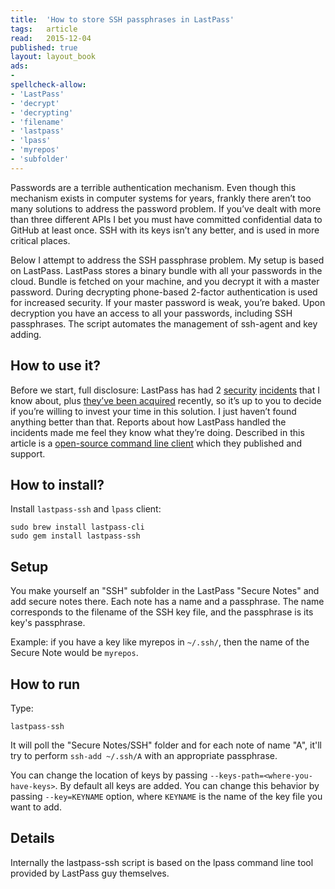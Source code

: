 ```yaml
---
title:	'How to store SSH passphrases in LastPass'
tags:	article
read:	2015-12-04
published: true
layout:	layout_book
ads:
- 
spellcheck-allow:
- 'LastPass'
- 'decrypt'
- 'decrypting'
- 'filename'
- 'lastpass'
- 'lpass'
- 'myrepos'
- 'subfolder'
---
```




Passwords are a terrible authentication mechanism. Even though this
mechanism exists in computer systems for years, frankly there aren’t too
many solutions to address the password problem. If you’ve dealt with
more than three different APIs I bet you must have committed
confidential data to GitHub at least once. SSH with its keys isn’t any
better, and is used in more critical places.

Below I attempt to address the SSH passphrase problem. My setup is based
on LastPass. LastPass stores a binary bundle with all your passwords in
the cloud. Bundle is fetched on your machine, and you decrypt it with a
master password. During decrypting phone-based 2-factor authentication
is used for increased security. If your master password is weak, you’re
baked. Upon decryption you have an access to all your passwords,
including SSH passphrases. The script automates the management of
ssh-agent and key adding.

## How to use it?

Before we start, full disclosure: LastPass has had 2
[security](https://blog.lastpass.com/2011/05/lastpass-security-notification.html/)
[incidents](https://blog.lastpass.com/2015/06/lastpass-security-notice.html/)
that I know about, plus [they’ve been
acquired](https://investor.logmeininc.com/about-us/investors/news/press-release-details/2015/LogMeIn-to-Acquire-Password-Management-Leader-LastPass/default.aspx)
recently, so it’s up to you to decide if you’re willing to invest your
time in this solution. I just haven’t found anything better than that.
Reports about how LastPass handled the incidents made me feel they know
what they’re doing. Described in this article is a [open-source command
line client](https://github.com/lastpass/lastpass-cli) which they
published and support.

## How to install?

Install `lastpass-ssh` and `lpass` client:

~~~
sudo brew install lastpass-cli
sudo gem install lastpass-ssh
~~~

## Setup

You make yourself an "SSH" subfolder in the LastPass "Secure Notes" and
add secure notes there. Each note has a name and a passphrase. The name
corresponds to the filename of the SSH key file, and the passphrase is
its key's passphrase.

Example: if you have a key like myrepos in `~/.ssh/`, then the name
of the Secure Note would be `myrepos`.

## How to run

Type:

~~~
lastpass-ssh
~~~

It will poll the "Secure Notes/SSH" folder and for each note of name
"A", it'll try to perform `ssh-add ~/.ssh/A` with an appropriate
passphrase.

You can change the location of keys by passing
`--keys-path=<where-you-have-keys>`. By default all keys are
added. You can change this behavior by passing `--key=KEYNAME` option,
where `KEYNAME` is the name of the key file you want to add.

## Details

Internally the lastpass-ssh script is based on the lpass command line
tool provided by LastPass guy themselves.
